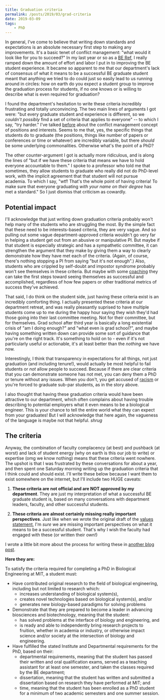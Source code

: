 ```yaml
---
title: Graduation criteria
permalink: /posts/2019/03/grad-criteria
date: 2019-03-09
tags:
    - PhD
---
```


In general, I've come to believe that writing down standards and expectations is an absolute necessary first step to making any improvements. It's a basic tenet of conflict management: "what would it look like for you to succeed?" In my last year or so as a [BE Ref](http://berefs.com/), I really ramped down the amount of effort and labor I put in to improving the BE student experience. It became so apparent to me that our department's lack of consensus of what it means to be a successful BE graduate student meant that anything we tried to do could just so easily lead to us running around in circles: how on earth do you expect a student group to improve the graduation process for students, if no one knows or is willing to describe what is even required for graduation?

I found the department's hesitation to write these criteria incredibly frustrating and totally unconvincing. The two main lines of arguments I got were: "but every graduate student and experience is different, so we _couldn't possibly_ find a set of criteria that applies to everyone" -- to which I say, "try harder." I've talked [before](/posts/2018/05/conflict-management-addir) about the conflict management concept of positions and interests. Seems to me that, yes, the specific things that students do to graduate (the positions, things like number of papers or conferences or time or whatever) are incredibly variable, but there _should_ be some underlying commonalities. Otherwise what's the point of a PhD?

The other counter-argument I got is actually more ridiculous, and is along the lines of "but if we have these criteria that means we have to hold everyone accountable to them." I spoke to a professor who told me that sometimes, they allow students to graduate who really did not do PhD-level work, with the implicit agreement that that student will not pursue academia. To which I say, "wtf! That's the whole point of having criteria! To make sure that everyone graduating _with your name on their degree_ has met a standard." So I just dismiss that criticism as cowardly.

## Potential impact

I'll acknowledge that just writing down graduation criteria probably won't help many of the students who are struggling the most. By the simple fact that these need to be interests-based criteria, they are very vague. And so pulling out some vague department-approved criteria wouldn't go very far in helping a student get out from an abusive or manipulative PI. But maybe if that student is especially strategic and has a sympathetic committee, it can strengthen the argument that they make by giving them a way to clearly demonstrate how they have met each of the criteria. (Again, of course, there's nothing stopping a PI from saying "but it's not enough".) Also, students who are crippled by self-doubt and impostor syndrome probably won't see themselves in these criteria. But maybe with some [coaching](http://berefs.com/) they can take the first steps toward seeing themselves as successful and accomplished, regardless of how few papers or other traditional metrics of success they've achieved.

That said, I do think on the student side, just having these criteria exist is an incredibly comforting thing. I actually presented these criteria at our department retreat, and was really pleasantly suprised to have multiple students come up to me during the happy hour saying they wish they'd had those going into their last committee meeting. Not for their committee, but for themselves. Grad school after third year is basically a long existential crisis of "am I doing enough?" and "what even is grad school?", and maybe having something written down can provide some sort of guidance that you're on the right track. It's something to hold on to - even if it's not particularly useful or actionable, it's at least better than the _nothing_ we have now.

Interestingly, I think that transparency in expectations for all things, not just graduation (and including tenure!), would actually be most helpful to fail students or _not_ allow people to succeed. Because if there are clear criteria that you can demonstrate someone has not met, you can deny them a PhD or tenure without any issues. When you don't, you get accused of [racism](https://www.bostonmagazine.com/2007/06/24/when-race-enters-the-equation/) or you're forced to graduate sub-par students, as in the story above.

I also thought that having these graduation criteria would have been attractive to our department, which often complains about having trouble describing to potential employers what it even means to be a biological engineer. This is your chance to tell the entire world what they can expect from your graduates! But I will acknowledge that here again, the vagueness of the language is maybe not that helpful. _shrug_

## The criteria

Anyway, the combination of faculty complacency (at best) and pushback (at worst) and lack of student energy (why on earth is this our job to write) or expertise (omg we know nothing) means that these criteria went nowhere. The upshot is that I was frustrated by these conversations for about a year, and then spent one Saturday morning writing up the graduation criteria that I think could and should exist. I'll write these below because I want them to exist somewhere on the internet, but I'll include two HUGE caveats:

1. **These criteria are not official and are NOT approved by my department**. They are just my interpretation of what a successful BE graduate student is, based on many conversations with department leaders, faculty, and other successful students.

2. **These criteria are almost certainly missing really important perspectives**. Just like when we wrote the original draft of the [values statement](/posts/2019/03/co-first-non-academic), I'm _sure_ we are missing important perspectives on what it means to be a successful student. That's why I wish the faculty had engaged with these (or written their own!)

I wrote a little bit more about the process for writing these in [another blog post](/posts/2019/03/co-first-non-academic).

**Here they are:**

To satisfy the criteria required for completing a PhD in Biological Engineering at MIT, a student must:

- Have contributed original research to the field of biological engineering, including but not limited to research which:
    - increases understanding of biological system(s),
    - creates novel technologies based on biological system(s), and/or
    - generates new biology-based paradigms for solving problems
- Demonstrate that they are prepared to become a leader in advancing biosciences and biotechnology, meaning that the student:
    - has solved problems at the interface of biology and engineering, and
    - is ready and able to independently bring research projects to fruition, whether in academia or industry, or otherwise impact science and/or society at the intersection of biology and engineering.
- Have fulfilled the stated Institute and Departmental requirements for the PhD, based on their:
    - departmental requirements, meaning that the student has passed their written and oral qualification exams, served as a teaching assistant for at least one semester, and taken the classes required by the BE department;
    - dissertation, meaning that the student has written and submitted a dissertation based on research they have performed at MIT; and
    - time, meaning that the student has been enrolled as a PhD student for a minimum of two academic semesters and one summer session.
